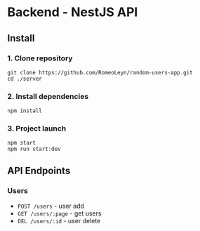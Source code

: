 # Backend - NestJS API

## Install
### 1. Clone repository
```
git clone https://github.com/RomeoLeyn/random-users-app.git
cd ./server
```

### 2. Install dependencies
```
npm install
```

### 3. Project launch
```
npm start
npm run start:dev
```

## API Endpoints
### Users
- `POST /users` - user add
- `GET /users/:page` - get users
- `DEL /users/:id` - user delete
